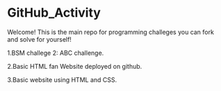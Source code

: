 # GitHub_Activity

Welcome! This is the main repo for programming challeges you can fork and solve for yourself!

1.BSM challege 2: ABC challenge.

2.Basic HTML fan Website deployed on github.

3.Basic website using HTML and CSS.
